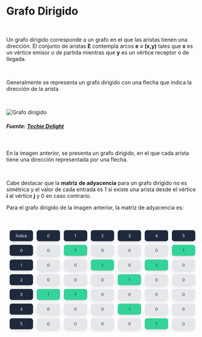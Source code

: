 # Grafo Dirigido

&nbsp;

Un grafo dirigido corresponde a un grafo en el que las aristas tienen una dirección. El conjunto de aristas **E** contempla arcos **e = (x,y)** tales que **x** es un vértice emisor o de partida mientras que **y** es un vértice receptor o de llegada.

&nbsp;

Generalmente se representa un grafo dirigido con una flecha que indica la dirección de la arista.

&nbsp;

<img src="https://www.techiedelight.com/wp-content/uploads/Eulerian-path-for-directed-graphs.png" width="300" height="300" alt="Grafo dirigido" />

##### Fuente: [Techie Delight](https://www.techiedelight.com/eulerian-path-directed-graph/)

&nbsp;

En la imagen anterior, se presenta un grafo dirigido, en el que cada arista tiene una dirección representada por una flecha.

&nbsp;

Cabe destacar que la **matriz de adyacencia** para un grafo dirigido no es simétrica y el valor de cada entrada es 1 si existe una arista desde el vértice **i** al vértice **j** y 0 en caso contrario.

Para el grafo dirigido de la imagen anterior, la matriz de adyacencia es:

&nbsp;

![Matriz de adyacencia](/img/Ayuda/Grafo/GrafoDirigido/MatrizAdyacencia.png)